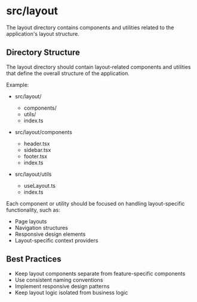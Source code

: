 # src/layout

The layout directory contains components and utilities related to the application's layout structure.

## Directory Structure

The layout directory should contain layout-related components and utilities that define the overall structure of the application.

Example:

- src/layout/
  - components/
  - utils/
  - index.ts

- src/layout/components
  - header.tsx
  - sidebar.tsx
  - footer.tsx
  - index.ts

- src/layout/utils
  - useLayout.ts
  - index.ts

Each component or utility should be focused on handling layout-specific functionality, such as:

- Page layouts
- Navigation structures
- Responsive design elements
- Layout-specific context providers

## Best Practices

- Keep layout components separate from feature-specific components
- Use consistent naming conventions
- Implement responsive design patterns
- Keep layout logic isolated from business logic
